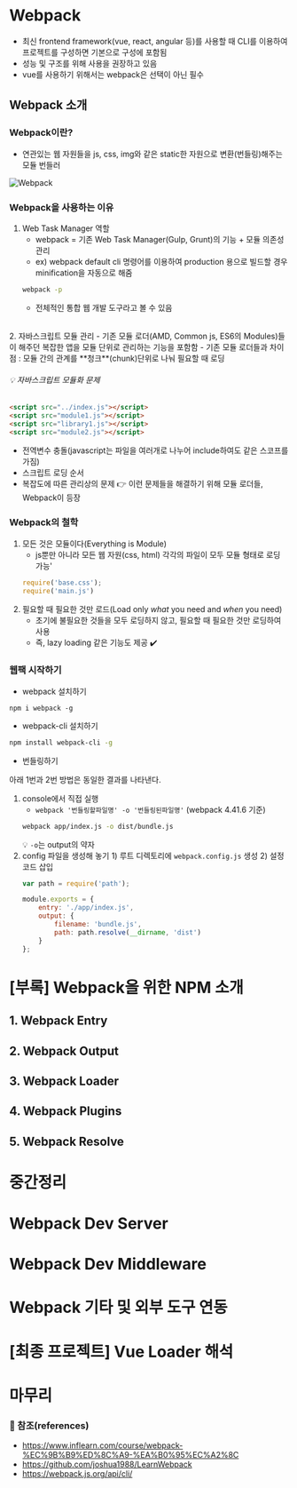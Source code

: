 # Webpack

- 최신 frontend framework(vue, react, angular 등)를 사용할 때 CLI를 이용하여 프로젝트를 구성하면 기본으로 구성에 포함됨
- 성능 및 구조를 위해 사용을 권장하고 있음
- vue를 사용하기 위해서는 webpack은 선택이 아닌 필수



## Webpack 소개
### Webpack이란?
- 연관있는 웹 자원들을 js, css, img와 같은 static한 자원으로 변환(번들링)해주는 모듈 번들러

![Webpack](/posts/images/webpack/2020-02-25-webpack-01.jpg)

### Webpack을 사용하는 이유
1. Web Task Manager 역할
    - webpack = 기존 Web Task Manager(Gulp, Grunt)의 기능 + 모듈 의존성 관리
    - ex) webpack default cli 명령어를 이용하여 production 용으로 빌드할 경우 minification을 자동으로 해줌
    ```bash
    webpack -p
    ```
    - 전체적인 통합 웹 개발 도구라고 볼 수 있음
<br>
2. 자바스크립트 모듈 관리
    - 기존 모듈 로더(AMD, Common js, ES6의 Modules)들이 해주던 복잡한 앱을 모듈 단위로 관리하는 기능을 포함함
    - 기존 모듈 로더들과 차이점 : 모듈 간의 관계를 **청크**(chunk)단위로 나눠 필요할 때 로딩
<br>

###### :bulb: 자바스크립트 모듈화 문제
```html
<script src="../index.js"></script>
<script src="module1.js"></script>
<script src="library1.js"></script>
<script src="module2.js"></script>
```
- 전역변수 충돌(javascript는 파일을 여러개로 나누어 include하여도 같은 스코프를 가짐)
- 스크립트 로딩 순서
- 복잡도에 따른 관리상의 문제
:point_right: 이런 문제들을 해결하기 위해 모듈 로더들, Webpack이 등장

### Webpack의 철학
1. 모든 것은 모듈이다(Everything is Module)
    - js뿐만 아니라 모든 웹 자원(css, html) 각각의 파일이 모두 모듈 형태로 로딩 가능'
    ```js
    require('base.css');
    require('main.js')
    ```
2. 필요할 때 필요한 것만 로드(Load only *what* you need and *when* you need)
    - 초기에 불필요한 것들을 모두 로딩하지 않고, 필요할 때 필요한 것만 로딩하여 사용
    - 즉, lazy loading 같은 기능도 제공 :heavy_check_mark:


### 웹팩 시작하기
- webpack 설치하기
```
npm i webpack -g
```

- webpack-cli 설치하기
```bash
npm install webpack-cli -g
```

- 번들링하기

아래 1번과 2번 방법은 동일한 결과를 나타낸다.

1. console에서 직접 실행
    - `webpack '번들링할파일명' -o '번들링된파일명'` (webpack 4.41.6 기준)
    ```bash
    webpack app/index.js -o dist/bundle.js
    ```
    :bulb: `-o`는 output의 약자
2. config 파일을 생성해 놓기
        1) 루트 디렉토리에  `webpack.config.js` 생성
        2) 설정 코드 삽입
    ```js
    var path = require('path');

    module.exports = {
        entry: './app/index.js',
        output: {
            filename: 'bundle.js',
            path: path.resolve(__dirname, 'dist')
        }
    };
    ```


# [부록] Webpack을 위한 NPM 소개
## 1. Webpack Entry
## 2. Webpack Output
## 3. Webpack Loader
## 4. Webpack Plugins
## 5. Webpack Resolve
# 중간정리
# Webpack Dev Server
# Webpack Dev Middleware
# Webpack 기타 및 외부 도구 연동
# [최종 프로젝트] Vue Loader 해석
# 마무리





### :bookmark_tabs: 참조(references)
- https://www.inflearn.com/course/webpack-%EC%9B%B9%ED%8C%A9-%EA%B0%95%EC%A2%8C
- https://github.com/joshua1988/LearnWebpack
- https://webpack.js.org/api/cli/
